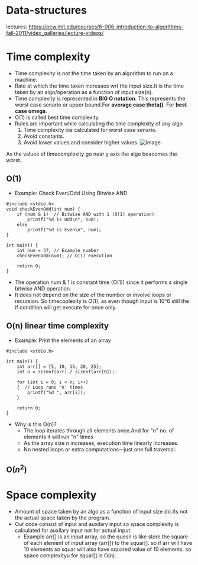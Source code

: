 # Data-structures #
lectures: https://ocw.mit.edu/courses/6-006-introduction-to-algorithms-fall-2011/video_galleries/lecture-videos/
# Time complexity #
- Time complexity is not the time taken by an algorithm to run on a machine.
- Rate at which the time taken increases wrt the input size.It is the time taken by an algo/operation as a function of input size(n).
- Time complexity is represented in **BIG O notation**. This represents the worst case senario or upper bound.For **average case theta()**. For **best case omega**.
- O(1) is called best time complexity.
- Rules are important while calculating the time complexity of any algo
  1) Time complexity ios calculated for worst case senario.
  2) Avoid constants.
  3) Avoid lower values and consider higher values.
  ![image](https://github.com/user-attachments/assets/ed909dff-bec7-4f3e-907b-c1a26954803c)

As the values of timecomplexity go near y axis the algo beacomes the worst.

**O(1)**
----------
- Example: Check Even/Odd Using Bitwise AND
```
#include <stdio.h>
void checkEvenOdd(int num) {
    if (num & 1)  // Bitwise AND with 1 (O(1) operation)
        printf("%d is Odd\n", num);
    else
        printf("%d is Even\n", num);
}

int main() {
    int num = 37; // Example number
    checkEvenOdd(num); // O(1) execution

    return 0;
}
```
- The operation num & 1 is constant time (O(1)) since it performs a single bitwise AND operation.
- It does not depend on the size of the number or involve loops or recursion. So timecoplexity is O(1), as even though input is 10^6 still the if condition will get execute for once only.

**O(n) linear time complexity**
--------------------------------

- Example: Print the elements of an array
```
#include <stdio.h>

int main() {
    int arr[] = {5, 10, 15, 20, 25};  
    int n = sizeof(arr) / sizeof(arr[0]);

    for (int i = 0; i < n; i++)
    {  // Loop runs 'n' times
        printf("%d ", arr[i]);
    }
    
    return 0;
}
```

- Why is this O(n)?
  - The loop iterates through all elements once.And for "n" no. of elements it will run "n" times
  - As the array size n increases, execution time linearly increases.
  - No nested loops or extra computations—just one full traversal.
    
**O($n^2$)**
----------
# Space complexity #
- Amount of space taken by an algo as a function of input size (n).Its not the actual space taken by the program.
- Our code consist of input and auxilary input so space complexity is calculated for auxilary input not for actual input.
  - Example arr[] is an input array, so the quesn is like store the square of each element of input array (arr[]) to the squar[]. so if arr will have 10 elements so squar will also have squared value of 10 elements. so space complexityu for squar[] is O(n).
